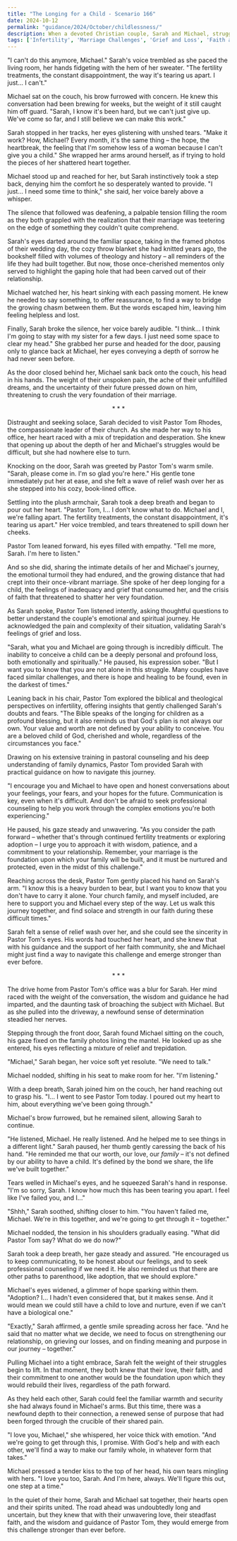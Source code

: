```yaml
---
title: "The Longing for a Child - Scenario 166"
date: 2024-10-12
permalink: "guidance/2024/October/childlessness/"
description: When a devoted Christian couple, Sarah and Michael, struggle to conceive a child, the strain on their marriage and faith threatens to tear them apart. They turn to Pastor Tom Rhodes for guidance on how to navigate this difficult emotional and spiritual journey.
tags: ['Infertility', 'Marriage Challenges', 'Grief and Loss', 'Faith and Spirituality', 'Pastoral Guidance']
---
```

"I can't do this anymore, Michael." Sarah's voice trembled as she paced the living room, her hands fidgeting with the hem of her sweater. "The fertility treatments, the constant disappointment, the way it's tearing us apart. I just... I can't."

Michael sat on the couch, his brow furrowed with concern. He knew this conversation had been brewing for weeks, but the weight of it still caught him off guard. "Sarah, I know it's been hard, but we can't just give up. We've come so far, and I still believe we can make this work."

Sarah stopped in her tracks, her eyes glistening with unshed tears. "Make it work? How, Michael? Every month, it's the same thing – the hope, the heartbreak, the feeling that I'm somehow less of a woman because I can't give you a child." She wrapped her arms around herself, as if trying to hold the pieces of her shattered heart together.

Michael stood up and reached for her, but Sarah instinctively took a step back, denying him the comfort he so desperately wanted to provide. "I just... I need some time to think," she said, her voice barely above a whisper.

The silence that followed was deafening, a palpable tension filling the room as they both grappled with the realization that their marriage was teetering on the edge of something they couldn't quite comprehend.

Sarah's eyes darted around the familiar space, taking in the framed photos of their wedding day, the cozy throw blanket she had knitted years ago, the bookshelf filled with volumes of theology and history – all reminders of the life they had built together. But now, those once-cherished mementos only served to highlight the gaping hole that had been carved out of their relationship.

Michael watched her, his heart sinking with each passing moment. He knew he needed to say something, to offer reassurance, to find a way to bridge the growing chasm between them. But the words escaped him, leaving him feeling helpless and lost.

Finally, Sarah broke the silence, her voice barely audible. "I think... I think I'm going to stay with my sister for a few days. I just need some space to clear my head." She grabbed her purse and headed for the door, pausing only to glance back at Michael, her eyes conveying a depth of sorrow he had never seen before.

As the door closed behind her, Michael sank back onto the couch, his head in his hands. The weight of their unspoken pain, the ache of their unfulfilled dreams, and the uncertainty of their future pressed down on him, threatening to crush the very foundation of their marriage.

<center>* * *</center>

Distraught and seeking solace, Sarah decided to visit Pastor Tom Rhodes, the compassionate leader of their church. As she made her way to his office, her heart raced with a mix of trepidation and desperation. She knew that opening up about the depth of her and Michael's struggles would be difficult, but she had nowhere else to turn.

Knocking on the door, Sarah was greeted by Pastor Tom's warm smile. "Sarah, please come in. I'm so glad you're here." His gentle tone immediately put her at ease, and she felt a wave of relief wash over her as she stepped into his cozy, book-lined office.

Settling into the plush armchair, Sarah took a deep breath and began to pour out her heart. "Pastor Tom, I... I don't know what to do. Michael and I, we're falling apart. The fertility treatments, the constant disappointment, it's tearing us apart." Her voice trembled, and tears threatened to spill down her cheeks.

Pastor Tom leaned forward, his eyes filled with empathy. "Tell me more, Sarah. I'm here to listen."

And so she did, sharing the intimate details of her and Michael's journey, the emotional turmoil they had endured, and the growing distance that had crept into their once-vibrant marriage. She spoke of her deep longing for a child, the feelings of inadequacy and grief that consumed her, and the crisis of faith that threatened to shatter her very foundation.

As Sarah spoke, Pastor Tom listened intently, asking thoughtful questions to better understand the couple's emotional and spiritual journey. He acknowledged the pain and complexity of their situation, validating Sarah's feelings of grief and loss.

"Sarah, what you and Michael are going through is incredibly difficult. The inability to conceive a child can be a deeply personal and profound loss, both emotionally and spiritually." He paused, his expression sober. "But I want you to know that you are not alone in this struggle. Many couples have faced similar challenges, and there is hope and healing to be found, even in the darkest of times."

Leaning back in his chair, Pastor Tom explored the biblical and theological perspectives on infertility, offering insights that gently challenged Sarah's doubts and fears. "The Bible speaks of the longing for children as a profound blessing, but it also reminds us that God's plan is not always our own. Your value and worth are not defined by your ability to conceive. You are a beloved child of God, cherished and whole, regardless of the circumstances you face."

Drawing on his extensive training in pastoral counseling and his deep understanding of family dynamics, Pastor Tom provided Sarah with practical guidance on how to navigate this journey.

"I encourage you and Michael to have open and honest conversations about your feelings, your fears, and your hopes for the future. Communication is key, even when it's difficult. And don't be afraid to seek professional counseling to help you work through the complex emotions you're both experiencing."

He paused, his gaze steady and unwavering. "As you consider the path forward – whether that's through continued fertility treatments or exploring adoption – I urge you to approach it with wisdom, patience, and a commitment to your relationship. Remember, your marriage is the foundation upon which your family will be built, and it must be nurtured and protected, even in the midst of this challenge."

Reaching across the desk, Pastor Tom gently placed his hand on Sarah's arm. "I know this is a heavy burden to bear, but I want you to know that you don't have to carry it alone. Your church family, and myself included, are here to support you and Michael every step of the way. Let us walk this journey together, and find solace and strength in our faith during these difficult times."

Sarah felt a sense of relief wash over her, and she could see the sincerity in Pastor Tom's eyes. His words had touched her heart, and she knew that with his guidance and the support of her faith community, she and Michael might just find a way to navigate this challenge and emerge stronger than ever before.

<center>* * *</center>

The drive home from Pastor Tom's office was a blur for Sarah. Her mind raced with the weight of the conversation, the wisdom and guidance he had imparted, and the daunting task of broaching the subject with Michael. But as she pulled into the driveway, a newfound sense of determination steadied her nerves.

Stepping through the front door, Sarah found Michael sitting on the couch, his gaze fixed on the family photos lining the mantel. He looked up as she entered, his eyes reflecting a mixture of relief and trepidation.

"Michael," Sarah began, her voice soft yet resolute. "We need to talk."

Michael nodded, shifting in his seat to make room for her. "I'm listening."

With a deep breath, Sarah joined him on the couch, her hand reaching out to grasp his. "I... I went to see Pastor Tom today. I poured out my heart to him, about everything we've been going through."

Michael's brow furrowed, but he remained silent, allowing Sarah to continue.

"He listened, Michael. He really listened. And he helped me to see things in a different light." Sarah paused, her thumb gently caressing the back of his hand. "He reminded me that our worth, our love, our _family_ – it's not defined by our ability to have a child. It's defined by the bond we share, the life we've built together."

Tears welled in Michael's eyes, and he squeezed Sarah's hand in response. "I'm so sorry, Sarah. I know how much this has been tearing you apart. I feel like I've failed you, and I..."

"Shhh," Sarah soothed, shifting closer to him. "You haven't failed me, Michael. We're in this together, and we're going to get through it – together."

Michael nodded, the tension in his shoulders gradually easing. "What did Pastor Tom say? What do we do now?"

Sarah took a deep breath, her gaze steady and assured. "He encouraged us to keep communicating, to be honest about our feelings, and to seek professional counseling if we need it. He also reminded us that there are other paths to parenthood, like adoption, that we should explore."

Michael's eyes widened, a glimmer of hope sparking within them. "Adoption? I... I hadn't even considered that, but it makes sense. And it would mean we could still have a child to love and nurture, even if we can't have a biological one."

"Exactly," Sarah affirmed, a gentle smile spreading across her face. "And he said that no matter what we decide, we need to focus on strengthening our relationship, on grieving our losses, and on finding meaning and purpose in our journey – together."

Pulling Michael into a tight embrace, Sarah felt the weight of their struggles begin to lift. In that moment, they both knew that their love, their faith, and their commitment to one another would be the foundation upon which they would rebuild their lives, regardless of the path forward.

As they held each other, Sarah could feel the familiar warmth and security she had always found in Michael's arms. But this time, there was a newfound depth to their connection, a renewed sense of purpose that had been forged through the crucible of their shared pain.

"I love you, Michael," she whispered, her voice thick with emotion. "And we're going to get through this, I promise. With God's help and with each other, we'll find a way to make our family whole, in whatever form that takes."

Michael pressed a tender kiss to the top of her head, his own tears mingling with hers. "I love you too, Sarah. And I'm here, always. We'll figure this out, one step at a time."

In the quiet of their home, Sarah and Michael sat together, their hearts open and their spirits united. The road ahead was undoubtedly long and uncertain, but they knew that with their unwavering love, their steadfast faith, and the wisdom and guidance of Pastor Tom, they would emerge from this challenge stronger than ever before.

